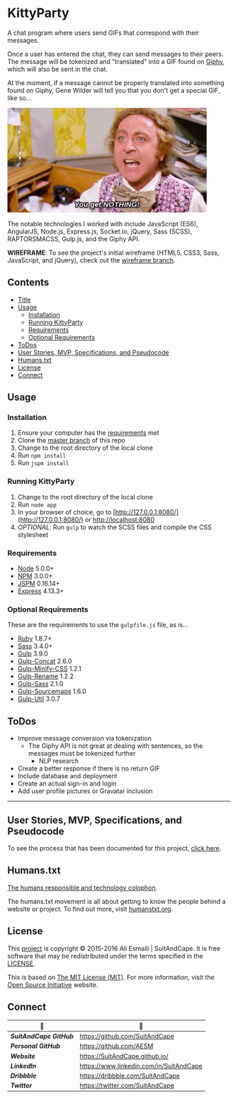 <!-- README.md -->

KittyParty
==========================================================================

A chat program where users send GIFs that correspond with their messages.

Once a user has entered the chat, they can send messages to their peers.  The message will be tokenized and "translated" into a GIF found on [Giphy](giphy.com), which will also be sent in the chat.

At the moment, if a message cannot be properly translated into something found on Giphy, Gene Wilder will tell you that you don't get a special GIF, like so...

![Cannot Translate Message](public/assets/images/gifs/NOPE.gif)

The notable technologies I worked with include JavaScript (ES6), AngularJS, Node.js, Express.js, Socket.io, jQuery, Sass (SCSS), RAPTORSMACSS, Gulp.js, and the Giphy API.

**WIREFRAME**: To see the project's initial wireframe (HTML5, CSS3, Sass, JavaScript, and jQuery), check out the [wireframe branch](https://github.com/AESM/KittyParty/tree/wireframe).

## Contents

- [Title](#kittyparty)
- [Usage](#usage)
  + [Installation](#installation)
  + [Running KittyParty](#running-kittyparty)
  + [Requirements](#requirements)
  + [Optional Requirements](#optional-requirements)
- [ToDos](#todos)
- [User Stories, MVP, Specifications, and Pseudocode](#user-stories-mvp-specifications-and-pseudocode)
- [Humans.txt](#humanstxt)
- [License](#license)
- [Connect](#connect)

## Usage

### Installation
1. Ensure your computer has the [requirements](#requirements) met
2. Clone the [master branch](https://github.com/AESM/KittyParty) of this repo
3. Change to the root directory of the local clone
4. Run `npm install`
5. Run `jspm install`

### Running KittyParty
1. Change to the root directory of the local clone
2. Run `node app`
3. In your browser of choice, go to [http://127.0.0.1:8080/](http://127.0.0.1:8080/) or [http://localhost:8080](http://localhost:8080)
4. _OPTIONAL_: Run `gulp` to watch the SCSS files and compile the CSS stylesheet

### Requirements
- [Node](https://nodejs.org/en/) 5.0.0+
- [NPM](https://docs.npmjs.com/getting-started/what-is-npm) 3.0.0+
- [JSPM](http://jspm.io/) 0.16.14+
- [Express](http://expressjs.com/) 4.13.3+

### Optional Requirements
These are the requirements to use the `gulpfile.js` file, as is...

- [Ruby](https://www.ruby-lang.org/en/) 1.8.7+
- [Sass](https://github.com/sass/sass) 3.4.0+
- [Gulp](https://github.com/gulpjs/gulp) 3.9.0
- [Gulp-Concat](https://github.com/contra/gulp-concat) 2.6.0
- [Gulp-Minify-CSS](https://github.com/murphydanger/gulp-minify-css) 1.2.1
- [Gulp-Rename](https://github.com/hparra/gulp-rename) 1.2.2
- [Gulp-Sass](https://github.com/dlmanning/gulp-sass) 2.1.0
- [Gulp-Sourcemaps](https://github.com/floridoo/gulp-sourcemaps) 1.6.0
- [Gulp-Util](https://github.com/gulpjs/gulp-util) 3.0.7

## ToDos

- Improve message conversion via tokenization
  + The Giphy API is not great at dealing with sentences, so the messages must be tokenized further
    * NLP research
- Create a better response if there is no return GIF
- Include database and deployment
- Create an actual sign-in and login
- Add user profile pictures or Gravatar inclusion

--------------------------------------------------------------------------

## User Stories, MVP, Specifications, and Pseudocode

To see the process that has been documented for this project, [click here](https://github.com/AESM/KittyParty/blob/master/SMSP.md).

## Humans.txt

[The humans responsible and technology colophon](https://github.com/AESM/KittyParty/blob/master/humans.txt).

The humans.txt movement is all about getting to know the people behind a website or project.  To find out more, visit [humanstxt.org](http://humanstxt.org/).

## License

This [project](#kittyparty) is copyright © 2015-2016 Ali Esmaili | SuitAndCape.  It is free software that may be redistributed under the terms specified in the [LICENSE](https://github.com/AESM/KittyParty/blob/master/LICENSE).

This is based on [The MIT License (MIT)](http://opensource.org/licenses/MIT).  For more information, visit the [Open Source Initiative](http://opensource.org/) website.

## Connect

|              :tophat:             |              :rocket:             |
| --------------------------------- | --------------------------------- |
**_SuitAndCape GitHub_** | https://github.com/SuitAndCape
**_Personal GitHub_**    | https://github.com/AESM
**_Website_**            | https://SuitAndCape.github.io/
**_LinkedIn_**           | https://www.linkedin.com/in/SuitAndCape
**_Dribbble_**           | https://dribbble.com/SuitAndCape
**_Twitter_**            | https://twitter.com/SuitAndCape
